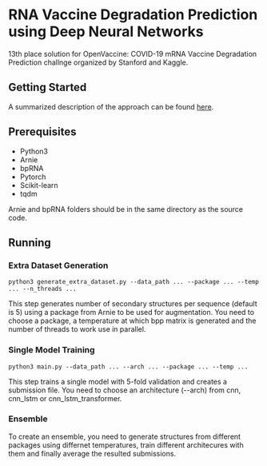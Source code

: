# RNA Vaccine Degradation Prediction using Deep Neural Networks

13th place solution for OpenVaccine: COVID-19 mRNA Vaccine Degradation Prediction challnge organized by Stanford and Kaggle.

## Getting Started

A summarized description of the approach can be found [here](https://www.kaggle.com/c/stanford-covid-vaccine/discussion/189585).

## Prerequisites

* Python3
* Arnie
* bpRNA
* Pytorch
* Scikit-learn
* tqdm

Arnie and bpRNA folders should be in the same directory as the source code.

## Running

### Extra Dataset Generation

```
python3 generate_extra_dataset.py --data_path ... --package ... --temp ... --n_threads ...
```

This step generates number of secondary structures per sequence (default is 5) using a package from Arnie to be used for augmentation. You need to choose a package, a temperature at which bpp matrix is generated and the number of threads to work use in parallel.

### Single Model Training

```
python3 main.py --data_path ... --arch ... --package ... --temp ...
```

This step trains a single model with 5-fold validation and creates a submission file. You need to choose an architecture (--arch) from cnn, cnn_lstm or cnn_lstm_transformer.

### Ensemble

To create an ensemble, you need to generate structures from different packages using differnet temperatures, train different architecures with them and finally average the resulted submissions.
